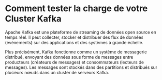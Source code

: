 <h1>Comment tester la charge de votre Cluster Kafka</h1>
Apache Kafka est une plateforme de streaming de données open source en temps réel. Il peut collecter, stocker et distribuer des flux de données (événements) sur des applications et des systèmes à grande échelle.

Plus précisément, Kafka fonctionne comme un système de messagerie distribué, envoyant des données sous forme de messages entre producteurs (créateurs de messages) et consommateurs (lecteurs de messages). Les messages sont stockés dans des partitions et distribués sur plusieurs nœuds dans un cluster de serveurs Kafka.
